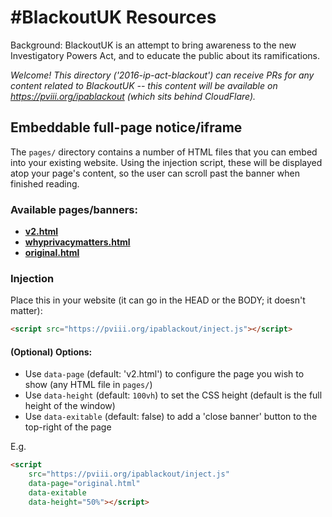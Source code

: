 # #BlackoutUK Resources

Background: BlackoutUK is an attempt to bring awareness to the new Investigatory Powers Act, and to educate the public about its ramifications.

*Welcome! This directory ('2016-ip-act-blackout') can receive PRs for any content related to BlackoutUK --
this content will be available on https://pviii.org/ipablackout (which sits behind CloudFlare).*

## Embeddable full-page notice/iframe

The `pages/` directory contains a number of HTML files that you can embed into your existing website. Using the injection script, these will be displayed atop your page's content, so the user can scroll past the banner when finished reading.

### Available pages/banners:

 * **[v2.html](https://pviii.org/ipablackout/pages/v2.html)**
 * **[whyprivacymatters.html](https://pviii.org/ipablackout/pages/whyprivacymatters.html)**
 * **[original.html](https://pviii.org/ipablackout/pages/original.html)**

### Injection

Place this in your website (it can go in the HEAD or the BODY; it doesn't matter):

```html
<script src="https://pviii.org/ipablackout/inject.js"></script>
```

#### (Optional) Options:

* Use `data-page` (default: 'v2.html') to configure the page you wish to show (any HTML file in `pages/`)
* Use `data-height` (default: `100vh`) to set the CSS height (default is the full height of the window)
* Use `data-exitable` (default: false) to add a 'close banner' button to the top-right of the page

E.g.

```html
<script
	src="https://pviii.org/ipablackout/inject.js"
	data-page="original.html"
	data-exitable
	data-height="50%"></script>
```
